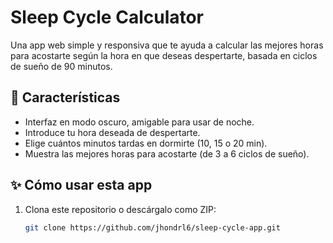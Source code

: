 # Sleep Cycle Calculator

Una app web simple y responsiva que te ayuda a calcular las mejores horas para acostarte según la hora en que deseas despertarte, basada en ciclos de sueño de 90 minutos.

## 🌙 Características

- Interfaz en modo oscuro, amigable para usar de noche.
- Introduce tu hora deseada de despertarte.
- Elige cuántos minutos tardas en dormirte (10, 15 o 20 min).
- Muestra las mejores horas para acostarte (de 3 a 6 ciclos de sueño).

## ✨ Cómo usar esta app

1. Clona este repositorio o descárgalo como ZIP:
   ```bash
   git clone https://github.com/jhondrl6/sleep-cycle-app.git

